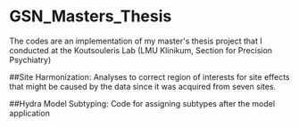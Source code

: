 # GSN_Masters_Thesis

The codes are an implementation of my master's thesis project that I conducted at the Koutsouleris Lab (LMU Klinikum, Section for Precision Psychiatry)

##Site Harmonization: 
Analyses to correct region of interests for site effects that might be caused by the data since it was acquired from seven sites.

##Hydra Model Subtyping:
Code for assigning subtypes after the model application

